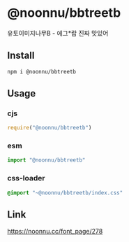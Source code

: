 # @noonnu/bbtreetb
유토이미지나무B - 에그*랍 진짜 맛있어

## Install
```sh
npm i @noonnu/bbtreetb
```
## Usage
### cjs
```js
require("@noonnu/bbtreetb")
```
### esm
```js
import "@noonnu/bbtreetb"
```
### css-loader
```css
@import "~@noonnu/bbtreetb/index.css"
```

## Link
https://noonnu.cc/font_page/278